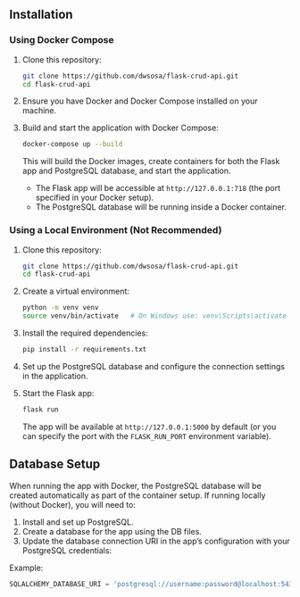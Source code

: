 ## Installation

### Using Docker Compose
1. Clone this repository:
    ```bash
    git clone https://github.com/dwsosa/flask-crud-api.git
    cd flask-crud-api
    ```

2. Ensure you have Docker and Docker Compose installed on your machine.

3. Build and start the application with Docker Compose:
    ```bash
    docker-compose up --build
    ```

   This will build the Docker images, create containers for both the Flask app and PostgreSQL database, and start the application.

   - The Flask app will be accessible at `http://127.0.0.1:718` (the port specified in your Docker setup).
   - The PostgreSQL database will be running inside a Docker container.

### Using a Local Environment (Not Recommended)
1. Clone this repository:
    ```bash
    git clone https://github.com/dwsosa/flask-crud-api.git
    cd flask-crud-api
    ```

2. Create a virtual environment:
    ```bash
    python -m venv venv
    source venv/bin/activate   # On Windows use: venv\Scripts\activate
    ```

3. Install the required dependencies:
    ```bash
    pip install -r requirements.txt
    ```

4. Set up the PostgreSQL database and configure the connection settings in the application.

5. Start the Flask app:
    ```bash
    flask run
    ```

   The app will be available at `http://127.0.0.1:5000` by default (or you can specify the port with the `FLASK_RUN_PORT` environment variable).

## Database Setup
When running the app with Docker, the PostgreSQL database will be created automatically as part of the container setup. If running locally (without Docker), you will need to:

1. Install and set up PostgreSQL.
2. Create a database for the app using the DB files.
3. Update the database connection URI in the app’s configuration with your PostgreSQL credentials:

Example:
```python
SQLALCHEMY_DATABASE_URI = 'postgresql://username:password@localhost:5432/database_name'
